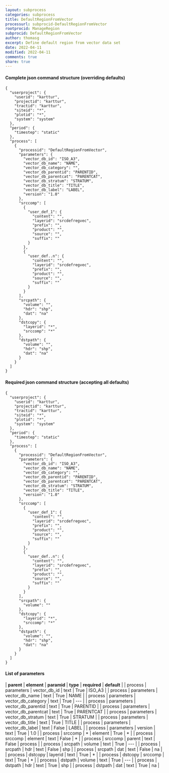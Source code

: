```yaml
---
layout: subprocess
categories: subprocess
title: DefaultRegionFromVector
processurl: subprocid-DefaultRegionFromVector
rootprocid: ManageRegion
subprocid: DefaultRegionFromVector
author: thomasg
excerpt: Define default region from vector data set
date: 2022-04-11
modified: 2022-04-11
comments: true
share: true
---
```


#### Complete json command structure (overriding defaults)
```
{
  "userproject": {
    "userid": "karttur",
    "projectid": "karttur",
    "tractid": "karttur",
    "siteid": "*",
    "plotid": "*",
    "system": "system"
  },
  "period": {
    "timestep": "static"
  },
  "process": [
    {
      "processid": "DefaultRegionFromVector",
      "parameters": {
        "vector_db_id": "ISO_A3",
        "vector_db_name": "NAME",
        "vector_db_category": "",
        "vector_db_parentid": "PARENTID",
        "vector_db_parentcat": "PARENTCAT",
        "vector_db_stratum": "STRATUM",
        "vector_db_title": "TITLE",
        "vector_db_label": "LABEL",
        "version": "1.0"
      },
      "srccomp": [
        {
          "user_def_1": {
            "content": "",
            "layerid": "srcdefregvec",
            "prefix": "",
            "product": "",
            "source": "",
            "suffix": ""
          }
        },
        {
          "user_def..n": {
            "content": "",
            "layerid": "srcdefregvec",
            "prefix": "",
            "product": "",
            "source": "",
            "suffix": ""
          }
        }
      ],
      "srcpath": {
        "volume": "",
        "hdr": "shp",
        "dat": "na"
      },
      "dstcopy": {
        "layerid": "*",
        "srccomp": "*"
      },
      "dstpath": {
        "volume": "",
        "hdr": "shp",
        "dat": "na"
      }
    }
  ]
}
```
#### Required json command structure (accepting all defaults)
```
{
  "userproject": {
    "userid": "karttur",
    "projectid": "karttur",
    "tractid": "karttur",
    "siteid": "*",
    "plotid": "*",
    "system": "system"
  },
  "period": {
    "timestep": "static"
  },
  "process": [
    {
      "processid": "DefaultRegionFromVector",
      "parameters": {
        "vector_db_id": "ISO_A3",
        "vector_db_name": "NAME",
        "vector_db_category": "",
        "vector_db_parentid": "PARENTID",
        "vector_db_parentcat": "PARENTCAT",
        "vector_db_stratum": "STRATUM",
        "vector_db_title": "TITLE",
        "version": "1.0"
      },
      "srccomp": [
        {
          "user_def_1": {
            "content": "",
            "layerid": "srcdefregvec",
            "prefix": "",
            "product": "",
            "source": "",
            "suffix": ""
          }
        },
        {
          "user_def..n": {
            "content": "",
            "layerid": "srcdefregvec",
            "prefix": "",
            "product": "",
            "source": "",
            "suffix": ""
          }
        }
      ],
      "srcpath": {
        "volume": ""
      },
      "dstcopy": {
        "layerid": "*",
        "srccomp": "*"
      },
      "dstpath": {
        "volume": "",
        "hdr": "shp",
        "dat": "na"
      }
    }
  ]
}
```
#### List of parameters

| **parent** | **element** | **paramid** | **type** | **required** | **default** |
| process | parameters | vector_db_id | text | True | ISO_A3 |
| process | parameters | vector_db_name | text | True | NAME |
| process | parameters | vector_db_category | text | True | --- |
| process | parameters | vector_db_parentid | text | True | PARENTID |
| process | parameters | vector_db_parentcat | text | True | PARENTCAT |
| process | parameters | vector_db_stratum | text | True | STRATUM |
| process | parameters | vector_db_title | text | True | TITLE |
| process | parameters | vector_db_label | text | False | LABEL |
| process | parameters | version | text | True | 1.0 |
| process | srccomp | * | element | True | * |
| process | srccomp | element | text | False | * |
| process | srccomp | parent | text | False | process |
| process | srcpath | volume | text | True | --- |
| process | srcpath | hdr | text | False | shp |
| process | srcpath | dat | text | False | na |
| process | dstcopy | layerid | text | True | * |
| process | dstcopy | srccomp | text | True | * |
| process | dstpath | volume | text | True | --- |
| process | dstpath | hdr | text | True | shp |
| process | dstpath | dat | text | True | na |
